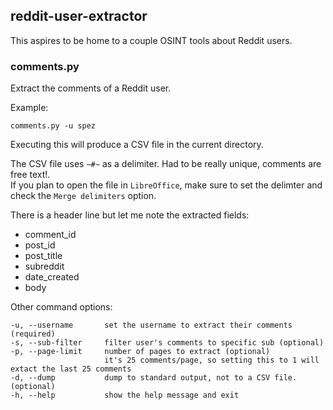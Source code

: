 ## reddit-user-extractor

This aspires to be home to a couple OSINT tools about Reddit users.

### comments.py

Extract the comments of a Reddit user.

Example:

```
comments.py -u spez
```

Executing this will produce a CSV file in the current directory.

The CSV file uses `~#~` as a delimiter. Had to be really unique, comments are free text!.  
If you plan to open the file in `LibreOffice`, make sure to set the delimter and check the `Merge delimiters` option.

There is a header line but let me note the extracted fields:

- comment_id
- post_id
- post_title
- subreddit
- date_created
- body

Other command options:

```
-u, --username       set the username to extract their comments (required)
-s, --sub-filter     filter user's comments to specific sub (optional)
-p, --page-limit     number of pages to extract (optional)
                     it's 25 comments/page, so setting this to 1 will extact the last 25 comments
-d, --dump           dump to standard output, not to a CSV file. (optional)
-h, --help           show the help message and exit
```

